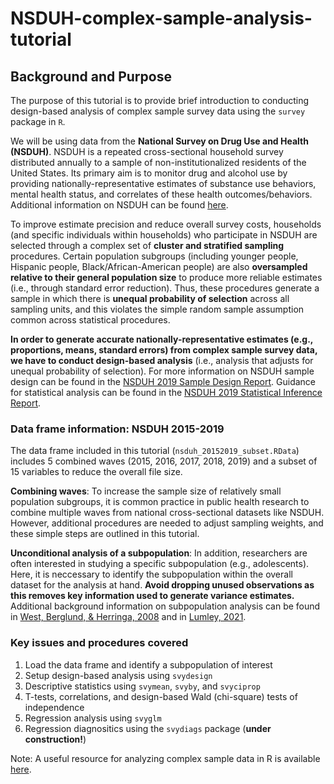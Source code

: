 # NSDUH-complex-sample-analysis-tutorial
## **Background and Purpose**

The purpose of this tutorial is to provide brief introduction to conducting design-based analysis of complex sample survey data using the `survey` package in `R`.

We will be using data from the **National Survey on Drug Use and Health (NSDUH)**. NSDUH is a repeated cross-sectional household survey distributed annually to a sample of non-institutionalized residents of the United States. Its primary aim is to monitor drug and alcohol use by providing nationally-representative estimates of substance use behaviors, mental health status, and correlates of these health outcomes/behaviors. Additional information on NSDUH can be found [here](https://nsduhweb.rti.org/respweb/about_nsduh.html).

To improve estimate precision and reduce overall survey costs, households (and specific individuals within households) who participate in NSDUH are selected through a complex set of **cluster and stratified sampling** procedures. Certain population subgroups (including younger people, Hispanic people, Black/African-American people) are also **oversampled relative to their general population size** to produce more reliable estimates (i.e., through standard error reduction). Thus, these procedures generate a sample in which there is **unequal probability of selection** across all sampling units, and this violates the simple random sample assumption common across statistical procedures. 

**In order to generate accurate nationally-representative estimates (e.g., proportions, means, standard errors) from complex sample survey data, we have to conduct design-based analysis** (i.e., analysis that adjusts for unequal probability of selection). For more information on NSDUH sample design can be found in the [NSDUH 2019 Sample Design Report](https://www.samhsa.gov/data/sites/default/files/reports/rpt34664/NSDUHmrbSampleDesign2019.pdf). Guidance for statistical analysis can be found in the [NSDUH 2019 Statistical Inference Report](https://www.samhsa.gov/data/sites/default/files/reports/rpt34666/NSDUHmrbStatInference2019.pdf).

### Data frame information: NSDUH 2015-2019

The data frame included in this tutorial (`nsduh_20152019_subset.RData`) includes 5 combined waves (2015, 2016, 2017, 2018, 2019) and a subset of 15 variables to reduce the overall file size.

**Combining waves**: To increase the sample size of relatively small population subgroups, it is common practice in public health research to combine multiple waves from national cross-sectional datasets like NSDUH. However, additional procedures are needed to adjust sampling weights, and these simple steps are outlined in this tutorial.

**Unconditional analysis of a subpopulation**: In addition, researchers are often interested in studying a specific subpopulation (e.g., adolescents). Here, it is neccessary to identify the subpopulation within the overall dataset for the analysis at hand. **Avoid dropping unused observations as this removes key information used to generate variance estimates.** Additional background information on subpopulation analysis can be found in [West, Berglund, & Herringa, 2008](https://journals.sagepub.com/doi/pdf/10.1177/1536867X0800800404) and in [Lumley, 2021](https://cran.r-project.org/web/packages/survey/vignettes/domain.pdf).

### Key issues and procedures covered
1. Load the data frame and identify a subpopulation of interest
2. Setup design-based analysis using `svydesign`
3. Descriptive statistics using `svymean`, `svyby`, and `svyciprop`
4. T-tests, correlations, and design-based Wald (chi-square) tests of independence
5. Regression analysis using `svyglm` 
6. Regression diagnositics using the `svydiags` package (**under construction!**)

Note: A useful resource for analyzing complex sample data in R is available [here](http://asdfree.com/national-study-on-drug-use-and-health-nsduh.html).
